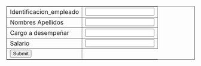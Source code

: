 <html>
<head>
</head>

  <body>
<form name="empleados" class="formulario" action="informacion.php" method="POST">

  <table class="tabla" border="1">
    <tr>
<td>Identificacion_empleado</td>
      <td><input type="text" name="Identificacion"</td>
</tr>
    <tr>
    <td>Nombres Apellidos</td>
      <td><input type="text" name="NomApellidos"</td>
      </tr>
    <tr>  
<td>Cargo a desempeñar</td>
  <td><input type="text" name="cargo"</td>
</tr>
    <tr>  
<td>Salario</td>
<td><input type="text" name="Salario"</td>
</tr>
    <tr>  
<td><input type="submit" vlues="Enviar Datos" class="boton"> </td>    
    </tr>
  </table>
</form>
 
  </body>
 
</html>

